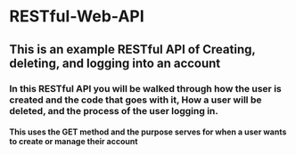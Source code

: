 # RESTful-Web-API

## This is an example RESTful API of Creating, deleting, and logging into an account

### In this RESTful API you will be walked through how the user is created and the code that goes with it, How a user will be deleted, and the process of the user logging in.

#### This uses the GET method and the purpose serves for when a user wants to create or manage their account
